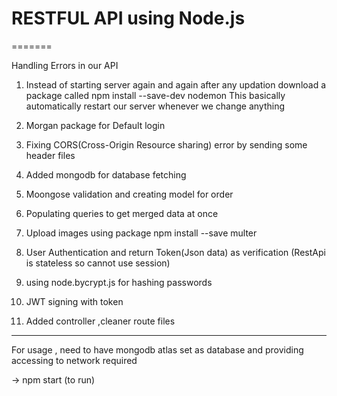 # RESTFUL API using Node.js



=======

Handling Errors in our API
1. Instead of starting server again and again after any updation download a package called npm install --save-dev nodemon
   This basically automatically restart our server whenever we change anything

2. Morgan package for Default login 

3. Fixing CORS(Cross-Origin Resource sharing) error by sending some header files

4. Added mongodb for database fetching

5. Moongose validation and creating model for order

6. Populating queries to get merged data at once

7. Upload images using package npm install --save multer

8. User Authentication and return Token(Json data) as verification (RestApi is stateless so cannot use session)

9. using node.bycrypt.js for hashing passwords

10. JWT signing with token

11. Added controller ,cleaner route files

--------------------------------------------------------------------------------------------------------------------------------------------------------------------
For usage , need to have mongodb atlas set as database and providing accessing to network required

-> npm start (to run)
